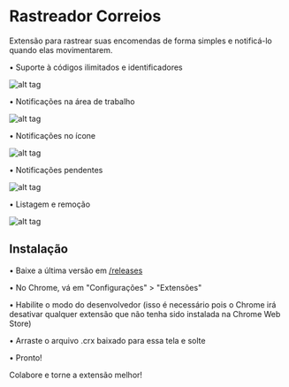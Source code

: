 # Rastreador Correios
Extensão para rastrear suas encomendas de forma simples e notificá-lo quando elas movimentarem.

• Suporte à códigos ilimitados e identificadores

![alt tag](http://image.prntscr.com/image/343e6c09f1fe4a76a5a73c12a532406f.png)

• Notificações na área de trabalho

![alt tag](http://image.prntscr.com/image/9494688a745d45d489f81e392280f7c0.png)

• Notificações no ícone

![alt tag](http://image.prntscr.com/image/fb0e647f0d87492a9584a9a3fbbcf70c.png)

• Notificações pendentes

![alt tag](http://image.prntscr.com/image/df383d0051e045b1ae52f3a99fb7131e.png)

• Listagem e remoção

![alt tag](http://image.prntscr.com/image/ae4a5e051d604e0cbd583a9dce0f10bd.png)

## Instalação
• Baixe a última versão em [/releases](https://github.com/zDubsCrazy/rastreador-correios/releases)

• No Chrome, vá em "Configurações" > "Extensões"

• Habilite o modo do desenvolvedor (isso é necessário pois o Chrome irá desativar qualquer extensão que não tenha sido instalada na Chrome Web Store)

• Arraste o arquivo .crx baixado para essa tela e solte

• Pronto!



Colabore e torne a extensão melhor!
